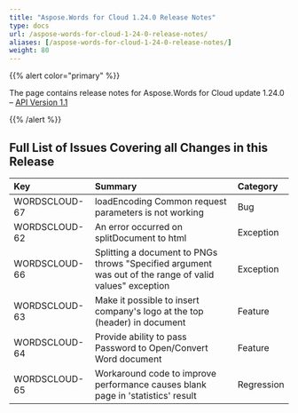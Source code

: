 ```yaml
---
title: "Aspose.Words for Cloud 1.24.0 Release Notes"
type: docs
url: /aspose-words-for-cloud-1-24-0-release-notes/
aliases: [/aspose-words-for-cloud-1-24-0-release-notes/]
weight: 80
---
```


{{% alert color="primary" %}} 

The page contains release notes for Aspose.Words for Cloud update 1.24.0 – [API Version 1.1](http://api.aspose.com/v1.1/swagger/ui/index)

{{% /alert %}} 
## Full List of Issues Covering all Changes in this Release

|Key |Summary |Category |
| :- | :- | :- |
|WORDSCLOUD-67 |loadEncoding Common request parameters is not working |Bug |
|WORDSCLOUD-62 |An error occurred on splitDocument to html |Exception |
|WORDSCLOUD-66 |Splitting a document to PNGs throws "Specified argument was out of the range of valid values" exception |Exception |
|WORDSCLOUD-63 |Make it possible to insert company's logo at the top (header) in document |Feature |
|WORDSCLOUD-64 |Provide ability to pass Password to Open/Convert Word document |Feature |
|WORDSCLOUD-65 |Workaround code to improve performance causes blank page in 'statistics' result |Regression |

